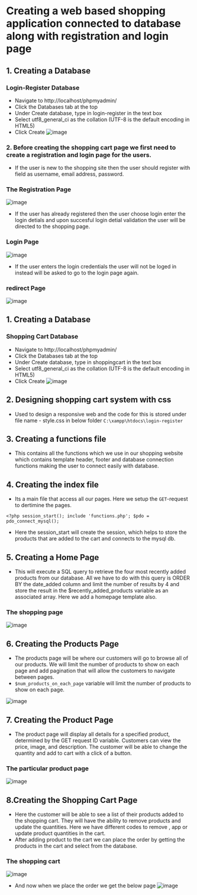 # Creating a web based shopping application connected to database along with registration and login page

## 1. Creating a Database 
### Login-Register Database
- Navigate to http://localhost/phpmyadmin/
- Click the Databases tab at the top
- Under Create database, type in login-register in the text box
- Select utf8_general_ci as the collation (UTF-8 is the default encoding in HTML5)
- Click Create
![image](https://user-images.githubusercontent.com/68326118/233860552-c4d78e88-de83-4d0d-a3e3-d94cbf756ef2.png)

### 2. Before creating the shopping cart page we first need to create a registration and login page for the users.
- If the user is new to the shopping site then the user should register with field as username, email address, password.

### The Registration Page
![image](https://user-images.githubusercontent.com/68326118/233861915-2ec0291c-9e6c-425a-be9b-098203b02ff0.png)
- If the user has already registered then the user choose login enter the login detials and upon succesful login detial validation the user 
will be directed to the shopping page.

### Login Page
![image](https://user-images.githubusercontent.com/68326118/233861967-69be32a0-aa99-4d0f-a0ba-818e49782b00.png)
- If the user enters the login credentials the user will not be loged in instead will be asked to go to the login page again.

### redirect Page
![image](https://user-images.githubusercontent.com/68326118/233862166-1b444f6e-861d-4a45-b45b-26b92c967b17.png)

## 1. Creating a Database 
### Shopping Cart Database
- Navigate to http://localhost/phpmyadmin/
- Click the Databases tab at the top
- Under Create database, type in shoppingcart in the text box
- Select utf8_general_ci as the collation (UTF-8 is the default encoding in HTML5)
- Click Create
![image](https://user-images.githubusercontent.com/68326118/233860539-fb0bab8d-5ccc-43b1-965b-cbe11eb3cd32.png)
## 2. Designing shopping cart system with css
 - Used to design a responsive web and the code for this is stored under file name - style.css in below folder
`C:\xampp\htdocs\login-register`

## 3. Creating a functions file
- This contains all the functions which we use in our shopping website which contains template header, footer and database connection functions making the user to connect easily 
  with database.
  
## 4. Creating the index file
- Its a main file that access all our pages. Here we setup the `GET`-request to dertimine the pages.

`<?php
session_start();
include 'functions.php';
$pdo = pdo_connect_mysql();`

- Here the session_start will create the session, which helps to store the products that are added to the cart and connects to the mysql db.

## 5. Creating a Home Page
- This will execute a SQL query to retrieve the four most recently added products from our database. All we have to do with this query is ORDER BY the date_added column and limit the number of results by 4 and
store the result in the $recently_added_products variable as an associated array. Here we add a homepage template also.
### The shopping page
![image](https://user-images.githubusercontent.com/68326118/233861218-cd9e0876-bbfb-4331-8fbe-e989983cbf85.png)

## 6. Creating the Products Page
- The products page will be where our customers will go to browse all of our products. We will limit the number of products to show on each page and
add pagination that will allow the customers to navigate between pages.
- `$num_products_on_each_page` variable will limit the number of products to show on each page.

![image](https://user-images.githubusercontent.com/68326118/233861293-3dada4ee-4609-497f-aac4-b892564bc616.png)

## 7. Creating the Product Page
- The product page will display all details for a specified product, determined by the GET request ID variable. Customers can view the price, image, and description. 
The customer will be able to change the quantity and add to cart with a click of a button. 
### The particular product page 
![image](https://user-images.githubusercontent.com/68326118/233861471-2759e8d3-8efa-453b-8fa5-2d28c7a1949c.png)

## 8.Creating the Shopping Cart Page
- Here the customer will be able to see a list of their products added to the shopping cart. 
They will have the ability to remove products and update the quantities. Here we have different codes to remove , app or update product quantities in the cart.
- After adding product to the cart we can place the order by getting the products in the cart and select from the database.
### The shopping cart
![image](https://user-images.githubusercontent.com/68326118/233861667-3e2af098-2682-495c-8c91-130047e6feff.png)
- And now when we place the order we get the below page
![image](https://user-images.githubusercontent.com/68326118/233861755-2407ac6a-54cd-4bdc-9868-855626e4c1f4.png)







